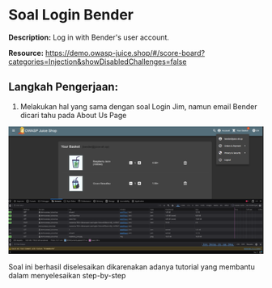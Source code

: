 # Soal Login Bender

**Description:** Log in with Bender's user account.

**Resource:** https://demo.owasp-juice.shop/#/score-board?categories=Injection&showDisabledChallenges=false

## Langkah Pengerjaan:
1. Melakukan hal yang sama dengan soal Login Jim, namun email Bender dicari tahu pada About Us Page

![alt text](assets/image3.png)

Soal ini berhasil diselesaikan dikarenakan adanya tutorial yang membantu dalam menyelesaikan step-by-step